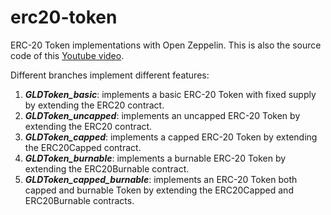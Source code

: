 # erc20-token
ERC-20 Token implementations with Open Zeppelin. This is also the source code of this [Youtube video](https://www.youtube.com/watch?v=Ll_yACP92Hk&t=2s).

Different branches implement different features:
1. ***GLDToken_basic***: implements a basic ERC-20 Token with fixed supply by extending the ERC20 contract.
2. ***GLDToken_uncapped***: implements an uncapped ERC-20 Token by extending the ERC20 contract.
3. ***GLDToken_capped***: implements a capped ERC-20 Token by extending the ERC20Capped contract.
4. ***GLDToken_burnable***: implements a burnable ERC-20 Token by extending the ERC20Burnable contract.
5. ***GLDToken_capped_burnable***: implements an ERC-20 Token both capped and burnable Token by extending the ERC20Capped and ERC20Burnable contracts.
